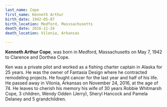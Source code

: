 ```yaml
---
last_name: Cope
first_name: Kenneth Arthur
birth_date: 1942-05-07
birth_location: Medford, Masssachusetts
death_date: 2016-11-24
death_location: Vilonia, Arkansas

---
```



**Kenneth Arthur Cope**,  was born in Medford, Massachusetts on May 7, 1942 to Clarence and Dorthea Cope.  

Ken was a private pilot and worked as a fishing charter captain in Alaska for 25 years.  He was the owner of Fantasia Design where he contracted remodeling projects.  He fought  cancer for the last year and half of his life. He passed away in Vilonia, Arkansas on November 24, 2016, at the age of  74.  He leaves to cherish his memory his wife of 30 years Robbie Whitmarsh Cope, 3 children, Wendy Odden (Jerry),  Sheryl Hancock and Pamela Delaney and 5 grandchildren.
